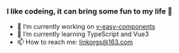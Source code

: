 ### I like codeing, it can bring some fun to my life 👋

- 🔭 I’m currently working on [v-easy-components](https://github.com/Linkontoask/v-easy-components)
- 🌱 I’m currently learning TypeScript and Vue3
- 📫 How to reach me: linkorgs@163.com
